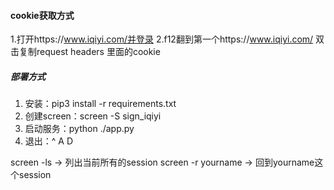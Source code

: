 #### cookie获取方式
1.打开https://www.iqiyi.com/并登录
2.f12翻到第一个https://www.iqiyi.com/ 双击复制request headers 里面的cookie

##### 部署方式
1. 安装：pip3 install -r requirements.txt
2. 创建screen：screen -S sign_iqiyi
3. 启动服务：python ./app.py
4. 退出：^ A D

screen -ls         -> 列出当前所有的session
screen -r yourname -> 回到yourname这个session
